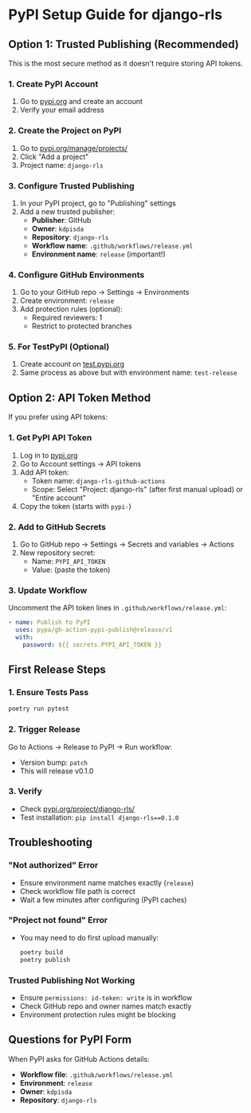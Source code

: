 # PyPI Setup Guide for django-rls

## Option 1: Trusted Publishing (Recommended)

This is the most secure method as it doesn't require storing API tokens.

### 1. Create PyPI Account
1. Go to [pypi.org](https://pypi.org) and create an account
2. Verify your email address

### 2. Create the Project on PyPI
1. Go to [pypi.org/manage/projects/](https://pypi.org/manage/projects/)
2. Click "Add a project"
3. Project name: `django-rls`

### 3. Configure Trusted Publishing
1. In your PyPI project, go to "Publishing" settings
2. Add a new trusted publisher:
   - **Publisher**: GitHub
   - **Owner**: `kdpisda`
   - **Repository**: `django-rls`
   - **Workflow name**: `.github/workflows/release.yml`
   - **Environment name**: `release` (important!)

### 4. Configure GitHub Environments
1. Go to your GitHub repo → Settings → Environments
2. Create environment: `release`
3. Add protection rules (optional):
   - Required reviewers: 1
   - Restrict to protected branches

### 5. For TestPyPI (Optional)
1. Create account on [test.pypi.org](https://test.pypi.org)
2. Same process as above but with environment name: `test-release`

## Option 2: API Token Method

If you prefer using API tokens:

### 1. Get PyPI API Token
1. Log in to [pypi.org](https://pypi.org)
2. Go to Account settings → API tokens
3. Add API token:
   - Token name: `django-rls-github-actions`
   - Scope: Select "Project: django-rls" (after first manual upload) or "Entire account"
4. Copy the token (starts with `pypi-`)

### 2. Add to GitHub Secrets
1. Go to GitHub repo → Settings → Secrets and variables → Actions
2. New repository secret:
   - Name: `PYPI_API_TOKEN`
   - Value: (paste the token)

### 3. Update Workflow
Uncomment the API token lines in `.github/workflows/release.yml`:
```yaml
- name: Publish to PyPI
  uses: pypa/gh-action-pypi-publish@release/v1
  with:
    password: ${{ secrets.PYPI_API_TOKEN }}
```

## First Release Steps

### 1. Ensure Tests Pass
```bash
poetry run pytest
```

### 2. Trigger Release
Go to Actions → Release to PyPI → Run workflow:
- Version bump: `patch`
- This will release v0.1.0

### 3. Verify
- Check [pypi.org/project/django-rls/](https://pypi.org/project/django-rls/)
- Test installation: `pip install django-rls==0.1.0`

## Troubleshooting

### "Not authorized" Error
- Ensure environment name matches exactly (`release`)
- Check workflow file path is correct
- Wait a few minutes after configuring (PyPI caches)

### "Project not found" Error
- You may need to do first upload manually:
  ```bash
  poetry build
  poetry publish
  ```

### Trusted Publishing Not Working
- Ensure `permissions: id-token: write` is in workflow
- Check GitHub repo and owner names match exactly
- Environment protection rules might be blocking

## Questions for PyPI Form

When PyPI asks for GitHub Actions details:

- **Workflow file**: `.github/workflows/release.yml`
- **Environment**: `release`
- **Owner**: `kdpisda`
- **Repository**: `django-rls`